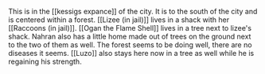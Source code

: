 This is in the [[kessigs expance]] of the city. It is to the south of the city and is centered within a forest. [[Lizee (in jail)]] lives in a shack with her [[Raccoons (in jail)]]. [[Ogan the Flame Shell]] lives in a tree next to lizee's shack. Nahran also has a little home made out of trees on the ground next to the two of them as well. The forest seems to be doing well, there are no diseases it seems. [[Luzo]] also stays here now in a tree as well while he is regaining his strength. 